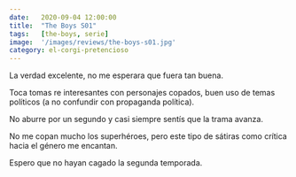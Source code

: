 ```yaml
---
date:   2020-09-04 12:00:00
title:  "The Boys S01"
tags:   [the-boys, serie]
image:  '/images/reviews/the-boys-s01.jpg'
category: el-corgi-pretencioso
---
```

La verdad excelente, no me esperara que fuera tan buena.

Toca tomas re interesantes con personajes copados, buen uso de temas políticos (a no confundir con propaganda política).

No aburre por un segundo y casi siempre sentís que la trama avanza.

No me copan mucho los superhéroes, pero este tipo de sátiras como crítica hacia el género me encantan.

Espero que no hayan cagado la segunda temporada.
